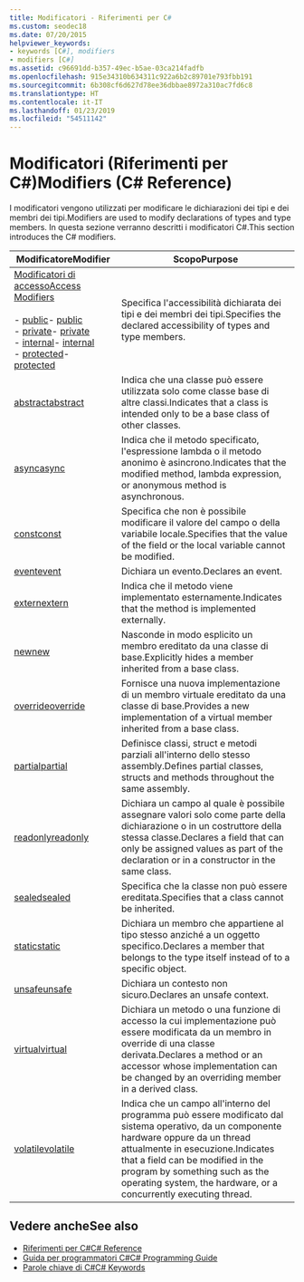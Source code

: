 ```yaml
---
title: Modificatori - Riferimenti per C#
ms.custom: seodec18
ms.date: 07/20/2015
helpviewer_keywords:
- keywords [C#], modifiers
- modifiers [C#]
ms.assetid: c96691dd-b357-49ec-b5ae-03ca214fadfb
ms.openlocfilehash: 915e34310b634311c922a6b2c89701e793fbb191
ms.sourcegitcommit: 6b308cf6d627d78ee36dbbae8972a310ac7fd6c8
ms.translationtype: HT
ms.contentlocale: it-IT
ms.lasthandoff: 01/23/2019
ms.locfileid: "54511142"
---
```

# <a name="modifiers-c-reference"></a><span data-ttu-id="03cea-102">Modificatori (Riferimenti per C#)</span><span class="sxs-lookup"><span data-stu-id="03cea-102">Modifiers (C# Reference)</span></span>
<span data-ttu-id="03cea-103">I modificatori vengono utilizzati per modificare le dichiarazioni dei tipi e dei membri dei tipi.</span><span class="sxs-lookup"><span data-stu-id="03cea-103">Modifiers are used to modify declarations of types and type members.</span></span> <span data-ttu-id="03cea-104">In questa sezione verranno descritti i modificatori C#.</span><span class="sxs-lookup"><span data-stu-id="03cea-104">This section introduces the C# modifiers.</span></span>  
  
|<span data-ttu-id="03cea-105">Modificatore</span><span class="sxs-lookup"><span data-stu-id="03cea-105">Modifier</span></span>|<span data-ttu-id="03cea-106">Scopo</span><span class="sxs-lookup"><span data-stu-id="03cea-106">Purpose</span></span>|  
|--------------|-------------|  
|[<span data-ttu-id="03cea-107">Modificatori di accesso</span><span class="sxs-lookup"><span data-stu-id="03cea-107">Access Modifiers</span></span>](../../../csharp/language-reference/keywords/access-modifiers.md)<br /><br /> <span data-ttu-id="03cea-108">-   [public](../../../csharp/language-reference/keywords/public.md)</span><span class="sxs-lookup"><span data-stu-id="03cea-108">-   [public](../../../csharp/language-reference/keywords/public.md)</span></span><br /><span data-ttu-id="03cea-109">-   [private](../../../csharp/language-reference/keywords/private.md)</span><span class="sxs-lookup"><span data-stu-id="03cea-109">-   [private](../../../csharp/language-reference/keywords/private.md)</span></span><br /><span data-ttu-id="03cea-110">-   [internal](../../../csharp/language-reference/keywords/internal.md)</span><span class="sxs-lookup"><span data-stu-id="03cea-110">-   [internal](../../../csharp/language-reference/keywords/internal.md)</span></span><br /><span data-ttu-id="03cea-111">-   [protected](../../../csharp/language-reference/keywords/protected.md)</span><span class="sxs-lookup"><span data-stu-id="03cea-111">-   [protected](../../../csharp/language-reference/keywords/protected.md)</span></span>|<span data-ttu-id="03cea-112">Specifica l'accessibilità dichiarata dei tipi e dei membri dei tipi.</span><span class="sxs-lookup"><span data-stu-id="03cea-112">Specifies the declared accessibility of types and type members.</span></span>|  
|[<span data-ttu-id="03cea-113">abstract</span><span class="sxs-lookup"><span data-stu-id="03cea-113">abstract</span></span>](../../../csharp/language-reference/keywords/abstract.md)|<span data-ttu-id="03cea-114">Indica che una classe può essere utilizzata solo come classe base di altre classi.</span><span class="sxs-lookup"><span data-stu-id="03cea-114">Indicates that a class is intended only to be a base class of other classes.</span></span>|  
|[<span data-ttu-id="03cea-115">async</span><span class="sxs-lookup"><span data-stu-id="03cea-115">async</span></span>](../../../csharp/language-reference/keywords/async.md)|<span data-ttu-id="03cea-116">Indica che il metodo specificato, l'espressione lambda o il metodo anonimo è asincrono.</span><span class="sxs-lookup"><span data-stu-id="03cea-116">Indicates that the modified method, lambda expression, or anonymous method is asynchronous.</span></span>|  
|[<span data-ttu-id="03cea-117">const</span><span class="sxs-lookup"><span data-stu-id="03cea-117">const</span></span>](../../../csharp/language-reference/keywords/const.md)|<span data-ttu-id="03cea-118">Specifica che non è possibile modificare il valore del campo o della variabile locale.</span><span class="sxs-lookup"><span data-stu-id="03cea-118">Specifies that the value of the field or the local variable cannot be modified.</span></span>|  
|[<span data-ttu-id="03cea-119">event</span><span class="sxs-lookup"><span data-stu-id="03cea-119">event</span></span>](../../../csharp/language-reference/keywords/event.md)|<span data-ttu-id="03cea-120">Dichiara un evento.</span><span class="sxs-lookup"><span data-stu-id="03cea-120">Declares an event.</span></span>|  
|[<span data-ttu-id="03cea-121">extern</span><span class="sxs-lookup"><span data-stu-id="03cea-121">extern</span></span>](../../../csharp/language-reference/keywords/extern.md)|<span data-ttu-id="03cea-122">Indica che il metodo viene implementato esternamente.</span><span class="sxs-lookup"><span data-stu-id="03cea-122">Indicates that the method is implemented externally.</span></span>|  
|[<span data-ttu-id="03cea-123">new</span><span class="sxs-lookup"><span data-stu-id="03cea-123">new</span></span>](../../../csharp/language-reference/keywords/new.md)|<span data-ttu-id="03cea-124">Nasconde in modo esplicito un membro ereditato da una classe di base.</span><span class="sxs-lookup"><span data-stu-id="03cea-124">Explicitly hides a member inherited from a base class.</span></span>|  
|[<span data-ttu-id="03cea-125">override</span><span class="sxs-lookup"><span data-stu-id="03cea-125">override</span></span>](../../../csharp/language-reference/keywords/override.md)|<span data-ttu-id="03cea-126">Fornisce una nuova implementazione di un membro virtuale ereditato da una classe di base.</span><span class="sxs-lookup"><span data-stu-id="03cea-126">Provides a new implementation of a virtual member inherited from a base class.</span></span>|  
|[<span data-ttu-id="03cea-127">partial</span><span class="sxs-lookup"><span data-stu-id="03cea-127">partial</span></span>](../../../csharp/language-reference/keywords/partial-type.md)|<span data-ttu-id="03cea-128">Definisce classi, struct e metodi parziali all'interno dello stesso assembly.</span><span class="sxs-lookup"><span data-stu-id="03cea-128">Defines partial classes, structs and methods throughout the same assembly.</span></span>|  
|[<span data-ttu-id="03cea-129">readonly</span><span class="sxs-lookup"><span data-stu-id="03cea-129">readonly</span></span>](../../../csharp/language-reference/keywords/readonly.md)|<span data-ttu-id="03cea-130">Dichiara un campo al quale è possibile assegnare valori solo come parte della dichiarazione o in un costruttore della stessa classe.</span><span class="sxs-lookup"><span data-stu-id="03cea-130">Declares a field that can only be assigned values as part of the declaration or in a constructor in the same class.</span></span>|  
|[<span data-ttu-id="03cea-131">sealed</span><span class="sxs-lookup"><span data-stu-id="03cea-131">sealed</span></span>](../../../csharp/language-reference/keywords/sealed.md)|<span data-ttu-id="03cea-132">Specifica che la classe non può essere ereditata.</span><span class="sxs-lookup"><span data-stu-id="03cea-132">Specifies that a class cannot be inherited.</span></span>|  
|[<span data-ttu-id="03cea-133">static</span><span class="sxs-lookup"><span data-stu-id="03cea-133">static</span></span>](../../../csharp/language-reference/keywords/static.md)|<span data-ttu-id="03cea-134">Dichiara un membro che appartiene al tipo stesso anziché a un oggetto specifico.</span><span class="sxs-lookup"><span data-stu-id="03cea-134">Declares a member that belongs to the type itself instead of to a specific object.</span></span>|  
|[<span data-ttu-id="03cea-135">unsafe</span><span class="sxs-lookup"><span data-stu-id="03cea-135">unsafe</span></span>](../../../csharp/language-reference/keywords/unsafe.md)|<span data-ttu-id="03cea-136">Dichiara un contesto non sicuro.</span><span class="sxs-lookup"><span data-stu-id="03cea-136">Declares an unsafe context.</span></span>|  
|[<span data-ttu-id="03cea-137">virtual</span><span class="sxs-lookup"><span data-stu-id="03cea-137">virtual</span></span>](../../../csharp/language-reference/keywords/virtual.md)|<span data-ttu-id="03cea-138">Dichiara un metodo o una funzione di accesso la cui implementazione può essere modificata da un membro in override di una classe derivata.</span><span class="sxs-lookup"><span data-stu-id="03cea-138">Declares a method or an accessor whose implementation can be changed by an overriding member in a derived class.</span></span>|  
|[<span data-ttu-id="03cea-139">volatile</span><span class="sxs-lookup"><span data-stu-id="03cea-139">volatile</span></span>](../../../csharp/language-reference/keywords/volatile.md)|<span data-ttu-id="03cea-140">Indica che un campo all'interno del programma può essere modificato dal sistema operativo, da un componente hardware oppure da un thread attualmente in esecuzione.</span><span class="sxs-lookup"><span data-stu-id="03cea-140">Indicates that a field can be modified in the program by something such as the operating system, the hardware, or a concurrently executing thread.</span></span>|  
  
## <a name="see-also"></a><span data-ttu-id="03cea-141">Vedere anche</span><span class="sxs-lookup"><span data-stu-id="03cea-141">See also</span></span>

- [<span data-ttu-id="03cea-142">Riferimenti per C#</span><span class="sxs-lookup"><span data-stu-id="03cea-142">C# Reference</span></span>](../../../csharp/language-reference/index.md)
- [<span data-ttu-id="03cea-143">Guida per programmatori C#</span><span class="sxs-lookup"><span data-stu-id="03cea-143">C# Programming Guide</span></span>](../../../csharp/programming-guide/index.md)
- [<span data-ttu-id="03cea-144">Parole chiave di C#</span><span class="sxs-lookup"><span data-stu-id="03cea-144">C# Keywords</span></span>](../../../csharp/language-reference/keywords/index.md)
